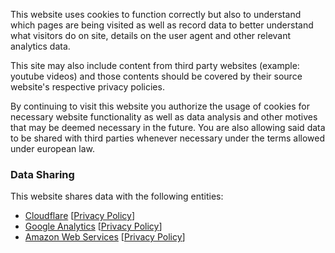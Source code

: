 This website uses cookies to function correctly but also to understand which pages are being visited as well as record data to better understand what visitors do on site, details on the user agent and other relevant analytics data.

This site may also include content from third party websites (example: youtube videos) and those contents should be covered by their source website's respective privacy policies.

By continuing to visit this website you authorize the usage of cookies for necessary website functionality as well as data analysis and other motives that may be deemed necessary in the future. You are also allowing said data to be shared with third parties whenever necessary under the terms allowed under european law.

### Data Sharing

This website shares data with the following entities:
- [Cloudflare](https://www.cloudflare.com) [[Privacy Policy](https://www.cloudflare.com/privacypolicy/)]
- [Google Analytics](https://analytics.google.com) [[Privacy Policy](https://policies.google.com/privacy)]
- [Amazon Web Services](https://aws.amazon.com) [[Privacy Policy](https://aws.amazon.com/privacy/)]
